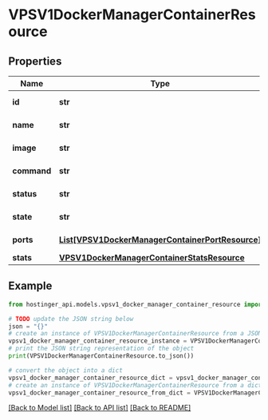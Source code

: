 # VPSV1DockerManagerContainerResource


## Properties

Name | Type | Description | Notes
------------ | ------------- | ------------- | -------------
**id** | **str** | Unique container identifier (short form of Docker container ID) | [optional] 
**name** | **str** | Container name as defined in docker-compose or assigned by Docker | [optional] 
**image** | **str** | Docker image name and tag used to create this container | [optional] 
**command** | **str** | Command being executed inside the container (may be truncated with ...) | [optional] 
**status** | **str** | Human-readable container status including uptime, exit codes, or error information | [optional] 
**state** | **str** | Programmatic container lifecycle state for automated processing | [optional] 
**ports** | [**List[VPSV1DockerManagerContainerPortResource]**](VPSV1DockerManagerContainerPortResource.md) | Array of [&#x60;VPS.V1.DockerManager.ContainerPortResource&#x60;](#model/vpsv1dockermanagercontainerportresource) | [optional] 
**stats** | [**VPSV1DockerManagerContainerStatsResource**](VPSV1DockerManagerContainerStatsResource.md) |  | [optional] 

## Example

```python
from hostinger_api.models.vpsv1_docker_manager_container_resource import VPSV1DockerManagerContainerResource

# TODO update the JSON string below
json = "{}"
# create an instance of VPSV1DockerManagerContainerResource from a JSON string
vpsv1_docker_manager_container_resource_instance = VPSV1DockerManagerContainerResource.from_json(json)
# print the JSON string representation of the object
print(VPSV1DockerManagerContainerResource.to_json())

# convert the object into a dict
vpsv1_docker_manager_container_resource_dict = vpsv1_docker_manager_container_resource_instance.to_dict()
# create an instance of VPSV1DockerManagerContainerResource from a dict
vpsv1_docker_manager_container_resource_from_dict = VPSV1DockerManagerContainerResource.from_dict(vpsv1_docker_manager_container_resource_dict)
```
[[Back to Model list]](../README.md#documentation-for-models) [[Back to API list]](../README.md#documentation-for-api-endpoints) [[Back to README]](../README.md)



